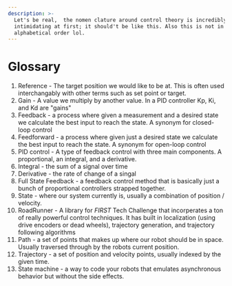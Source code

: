 ```yaml
---
description: >-
  Let's be real,  the nomen clature around control theory is incredibly
  intimidating at first; it should't be like this. Also this is not in
  alphabetical order lol.
---
```


# Glossary

1. Reference - The target position we would like to be at. This is often used interchangably with other terms such as set point or target.
2. Gain - A value we multiply by another value. In a PID controller Kp, Ki, and Kd are "gains"
3. Feedback - a process where given a measurement and a desired state we calculate the best input to reach the state. A synonym for closed-loop control
4. Feedforward - a process where given just a desired state we calculate the best input to reach the state. A synonym for open-loop control
5. PID control - A type of feedback control with three main components. A proportional, an integral, and a derivative.
6. Integral - the sum of a signal over time
7. Derivative - the rate of change of a singal
8. Full State Feedback - a feedback control method that is basically just a bunch of proportional controllers strapped together.
9. State - where our system currently is,  usually a combination of position / velocity.
10. RoadRunner - A library for *FIRST* Tech Challenge that incorperates a ton of really powerful control techniques. It has built in localization (using drive encoders or dead wheels), trajectory generation, and trajectory following algorithms
11. Path - a set of points that makes up where our robot should be in space. Usually traversed through by the robots current position.
12. Trajectory - a set of position and velocity points, usually indexed by the given time.
13. State machine - a way to code your robots that emulates asynchronous behavior but without the side effects.
